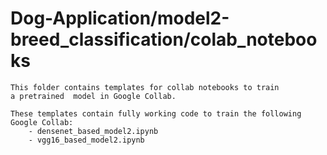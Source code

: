 # Dog-Application/model2-breed_classification/colab_notebooks

	This folder contains templates for collab notebooks to train
	a pretrained  model in Google Collab.

	These templates contain fully working code to train the following Google Collab:
		- densenet_based_model2.ipynb
		- vgg16_based_model2.ipynb
